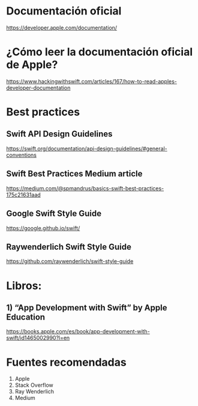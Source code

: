 # Documentación oficial
https://developer.apple.com/documentation/

# ¿Cómo leer la documentación oficial de Apple?
https://www.hackingwithswift.com/articles/167/how-to-read-apples-developer-documentation

# Best practices

## Swift API Design Guidelines
https://swift.org/documentation/api-design-guidelines/#general-conventions

## Swift Best Practices Medium article
https://medium.com/@spmandrus/basics-swift-best-practices-175c21631aad

## Google Swift Style Guide
https://google.github.io/swift/

## Raywenderlich Swift Style Guide
https://github.com/raywenderlich/swift-style-guide

## 

# Libros:
## 1) “App Development with Swift” by Apple Education ###
https://books.apple.com/es/book/app-development-with-swift/id1465002990?l=en

# Fuentes recomendadas
1) Apple
2) Stack Overflow
3) Ray Wenderlich
4) Medium

